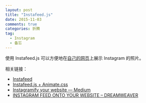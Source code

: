 ```yaml
---
layout: post
title: "Instafeed.js"
date: 2015-11-03
comments: true
categories: 折腾
tag: 
  - Instagram
  - 备忘
---
```


使用 Instafeed.js 可以方便地在[自己的网页](/instagram)上展示 Instagram 的照片。

相关链接：

- [Instafeed](http://instafeedjs.com/)
- [Instafeed.js + Animate.css](http://codepen.io/stevenschobert/pen/vJloI)
- [Instagramify your website — Medium](https://medium.com/@camdenfullmer/instagramify-your-website-ba775b664114)
- [INSTAGRAM FEED ONTO YOUR WEBSITE – DREAMWEAVER](http://tutvid.com/webdesign/dreamweaver/instagram-feed-onto-website-dreamweaver/)